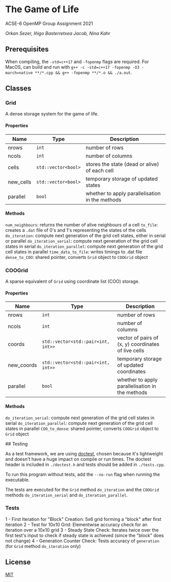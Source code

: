 # The Game of Life

ACSE-6 OpenMP Group Assignment 2021

_Orkan Sezer, Iñigo Basterretxea Jacob, Nina Kahr_

## Prerequisites

When compiling, the `-std=c++17` and `-fopenmp` flags are required.
For MacOS, can build and run with `g++ -c -std=c++17 -fopenmp -O3 -march=native **/*.cpp && g++ -fopenmp **/*.o && ./a.out`.

## Classes

### Grid

A dense storage system for the game of life.

#### Properties

| Name      | Type                | Description                                     |
| --------- | ------------------- | ----------------------------------------------- |
| nrows     | `int`               | number of rows                                  |
| ncols     | `int`               | number of columns                               |
| cells     | `std::vector<bool>` | stores the state (dead or alive) of each cell   |
| new_cells | `std::vector<bool>` | temporary storage of updated states             |
| parallel  | `bool`              | whether to apply parallelisation in the methods |

#### Methods

`num_neighbours`: returns the number of alive neighbours of a cell
`to_file`: creates a `.dat` file of 0's and 1's representing the states of the cells
`do_iteration`: compute next generation of the grid cell states, either in serial or parallel
`do_iteration_serial`: compute next generation of the grid cell states in serial
`do_iteration_parallel`: compute next generation of the grid cell states in parallel
`time_data_to_file`: writes timings to .dat file
`dense_to_COO`: shared pointer, converts `Grid` object to `COOGrid` object

### COOGrid

A sparse equivalent of `Grid` using coordinate list (COO) storage.

#### Properties

| Name       | Type                               | Description                                         |
| ---------- | ---------------------------------- | --------------------------------------------------- |
| nrows      | `int`                              | number of rows                                      |
| ncols      | `int`                              | number of columns                                   |
| coords     | `std::vector<std::pair<int, int>>` | vector of pairs of (x, y) coordinates of live cells |
| new_coords | `std::vector<std::pair<int, int>>` | temporary storage of updated coordinates            |
| parallel   | `bool`                             | whether to apply parallelisation in the methods     |

#### Methods

`do_iteration_serial`: compute next generation of the grid cell states in serial
`do_iteration_parallel`: compute next generation of the grid cell states in parallel
`COO_to_dense`: shared pointer, converts `COOGrid` object to `Grid` object

## Testing

As a test framework, we are using [doctest](https://github.com/onqtam/doctest), chosen because it's lightweight and doesn't have a huge impact on compile or run times. The doctest header is included in `./doctest.h` and tests should be added in `./tests.cpp`.

To run this program without tests, add the `--no-run` flag when running the executable.

The tests are executed for the `Grid` method `do_iteration` and the `COOGrid` methods `do_iteration_serial` and `do_iteration_parallel`. 

### Tests
1 - First Iteration for "Block" Creation: 5x6 grid forming a "block" after first iteration
2 - Test for 10x10 Grid: Elementwise accuracy check for an iteration over a 10x10 grid
3 - Steady State Check: Iterates twice over the first test's input to check if steady state is achieved (since the "block" does not change)
4 - Generation Counter Check: Tests accuracy of `generation` (for `Grid` method `do_iteration` only)


## License

[MIT](https://choosealicense.com/licenses/mit/)

